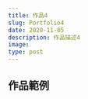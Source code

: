 ```yaml
---
title: 作品4
slug: Portfolio4
date: 2020-11-05
description: 作品描述4
image: 
type: post
---
```


## 作品範例
